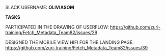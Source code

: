 SLACK USERNAME: **OLIVIASOM**

**TASKS**

PARTICIPATED IN THE DRAWING OF USERFLOW: https://github.com/zuri-training/Fetch_Metadata_Team82/issues/29

DESIGNED THE MOBILE VIEW HIFI FOR THE LANDING PAGE: https://github.com/zuri-training/Fetch_Metadata_Team82/issues/39
